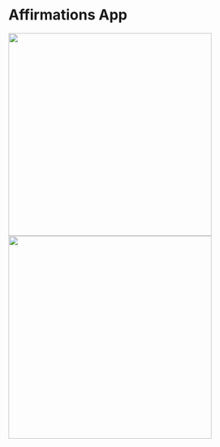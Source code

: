 # Affirmations App
<p float=left>
<img src ="https://user-images.githubusercontent.com/100610668/185784827-3f9da5ad-f58b-4e77-b949-8c3967a3ac73.jpeg" width=400/>
 <img src ="https://user-images.githubusercontent.com/100610668/185784850-29cc4819-2027-48f7-b9c4-9b99037f682f.jpeg" width=400/>
                                                                                                                     </p>
